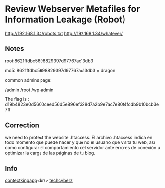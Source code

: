 # Review Webserver Metafiles for Information Leakage (Robot)

http://192.168.1.34/robots.txt
http://192.168.1.34/whatever/

## Notes

root:8621ffdbc5698829397d97767ac13db3

md5: 8621ffdbc5698829397d97767ac13db3 = dragon

common admins page:

/admin
/root
/wp-admin

The flag is : d19b4823e0d5600ceed56d5e896ef328d7a2b9e7ac7e80f4fcdb9b10bcb3e7ff

## Correction

we need to protect the website .htaccess. El archivo .htaccess indica en todo momento qué puede hacer y qué no el usuario que visita tu web, así como configurar el comportamiento del servidor ante errores de conexión u optimizar la carga de las páginas de tu blog.


## Info

[contectkingapp](https://www.contentkingapp.com/academy/robotstxt/faq/how-find-it/#:~:text=Crawlers%20will%20always%20look%20for,and%20just%20add%20%E2%80%9C%20%2Frobots.)<br/>
[techcyberz](https://techcyberz.wordpress.com/2014/07/02/397/)<br/>

